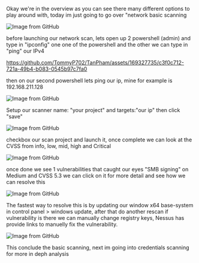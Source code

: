 <p>Okay we're in the overview as you can see there many different options to play around with, today im just going to go over "network basic scanning</p>
<img src="https://github.com/TommyP702/TanPham/assets/169327735/449de2b6-2d83-4dd5-8d61-38d2c63df3c3" alt="Image from GitHub"/>

<p>before launching our network scan, lets open up 2 powershell (admin) and type in "ipconfig" one one of the powershell and the other we can type in "ping" our IPv4</p>

https://github.com/TommyP702/TanPham/assets/169327735/c3f0c712-721a-49b4-b083-0545b97c7fa0

then on our second powershell lets ping our ip, mine for example is 192.168.211.128

<img src="https://github.com/TommyP702/TanPham/assets/169327735/65a2091f-8df1-4fde-a208-d734ff723dc8" alt="Image from GitHub"/>

<p>Setup our scanner name: "your project" and targets:"our ip" then click "save"</p>

<img src="https://github.com/TommyP702/TanPham/assets/169327735/47fa589e-437a-416e-9970-86432c3eea5d" alt="Image from GitHub"/>

<p>checkbox our scan project and launch it, once complete we can look at the CVSS from info, low, mid, high and Critical</p>

<img src="https://github.com/TommyP702/TanPham/assets/169327735/ef3bfd5d-74a3-482b-926e-f594efd537cc" alt="Image from GitHub"/>

<p>once done we see 1 vulnerabilities that caught our eyes "SMB signing" on Medium and CVSS 5.3 we can click on it for more detail and see how we can resolve this</p>

<img src="https://github.com/TommyP702/TanPham/assets/169327735/048706a3-fcec-4e7d-925e-6b9c822b6ab9" alt="Image from GitHub"/>

<p>The fastest way to resolve this is by updating our window x64 base-system in control panel > windows update, after that do another rescan if vulnerability is there we can manually change registry keys, Nessus has provide links to manuelly fix the vulnerability. </p>

<img src="https://github.com/TommyP702/TanPham/assets/169327735/4b514092-ff1d-4cc7-8346-c8c2d2a9777a" alt="Image from GitHub"/>

<p>This conclude the basic scanning, next im going into credentials scanning for more in deph analysis</p>
